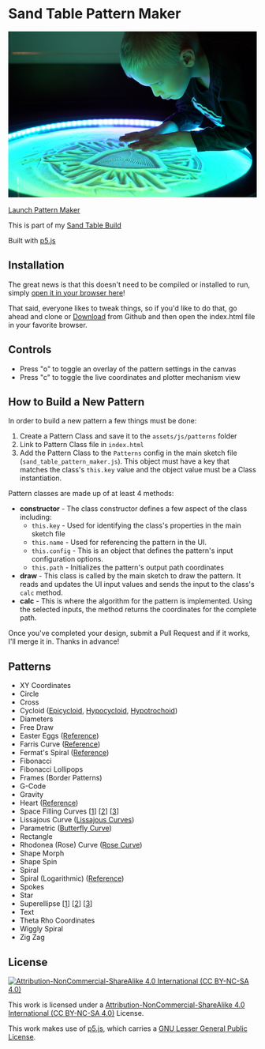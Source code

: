 # Sand Table Pattern Maker

![Sand Table](sand_table_pattern_maker.jpg)

[Launch Pattern Maker](https://markroland.github.io/sand-table-pattern-maker/)

This is part of my [Sand Table Build](https://markroland.com/portfolio/sand-table)

Built with [p5.js](https://p5js.org)

## Installation

The great news is that this doesn't need to be compiled or installed to run,
simply [open it in your browser here](https://markroland.github.io/sand-table-pattern-maker/)!

That said, everyone likes to tweak things, so if you'd like to do that, go ahead and clone
or [Download](https://github.com/markroland/sand-table-pattern-maker/archive/master.zip)
from Github and then open the index.html file in your favorite browser.

## Controls

 - Press "o" to toggle an overlay of the pattern settings in the canvas
 - Press "c" to toggle the live coordinates and plotter mechanism view

## How to Build a New Pattern

In order to build a new pattern a few things must be done:

1. Create a Pattern Class and save it to the `assets/js/patterns` folder
2. Link to Pattern Class file in `index.html`
3. Add the Pattern Class to the `Patterns` config in the main sketch file (`sand_table_pattern_maker.js`).
   This object must have a key that matches the class's `this.key` value and the object value
   must be a Class instantiation.

Pattern classes are made up of at least 4 methods:

 - **constructor** - The class constructor defines a few aspect of the class including:
   - `this.key` - Used for identifying the class's properties in the main sketch file
   - `this.name` - Used for referencing the pattern in the UI.
   - `this.config` - This is an object that defines the pattern's input configuration options.
   - `this.path` - Initializes the pattern's output path coordinates
 - **draw** - This class is called by the main sketch to draw the pattern. It reads and
   updates the UI input values and sends the input to the class's `calc` method.
 - **calc** - This is where the algorithm for the pattern is implemented. Using the selected
   inputs, the method returns the coordinates for the complete path.

Once you've completed your design, submit a Pull Request and if it works, I'll merge it in. Thanks in advance!

## Patterns

- XY Coordinates
- Circle
- Cross
- Cycloid ([Epicycloid](https://en.wikipedia.org/wiki/Epicycloid), [Hypocycloid](https://en.wikipedia.org/wiki/Hypocycloid), [Hypotrochoid](https://en.wikipedia.org/wiki/Hypotrochoid))
- Diameters
- Free Draw
- Easter Eggs ([Reference](https://math.stackexchange.com/questions/3375853/parametric-equations-for-a-true-egg-shape))
- Farris Curve ([Reference](http://www.sineofthetimes.org/the-art-of-parametric-equations-2/))
- Fermat's Spiral ([Reference](https://en.wikipedia.org/wiki/Fermat%27s_spiral))
- Fibonacci
- Fibonacci Lollipops
- Frames (Border Patterns)
- G-Code
- Gravity
- Heart ([Reference](http://mathworld.wolfram.com/HeartCurve.html))
- Space Filling Curves \[[1](https://p5js.org/examples/simulate-l-systems.html)\] \[[2](https://en.wikipedia.org/wiki/Space-filling_curve)\] \[[3](https://fedimser.github.io/l-systems.html)\]
- Lissajous Curve ([Lissajous Curves](https://en.wikipedia.org/wiki/Lissajous_curve))
- Parametric ([Butterfly Curve](https://en.wikipedia.org/wiki/Butterfly_curve_(transcendental)))
- Rectangle
- Rhodonea (Rose) Curve ([Rose Curve](https://en.wikipedia.org/wiki/Rose_(mathematics)))
- Shape Morph
- Shape Spin
- Spiral
- Spiral (Logarithmic) ([Reference](https://en.wikipedia.org/wiki/Logarithmic_spiral))
- Spokes
- Star
- Superellipse \[[1](https://en.wikipedia.org/wiki/Superellipse)\] \[[2](https://mathworld.wolfram.com/Superellipse.html)\] \[[3](https://thecodingtrain.com/CodingChallenges/019-superellipse.html)\]
- Text
- Theta Rho Coordinates
- Wiggly Spiral
- Zig Zag

## License

[![Attribution-NonCommercial-ShareAlike 4.0 International (CC BY-NC-SA 4.0)](https://i.creativecommons.org/l/by-nd/2.0/88x31.png)](https://creativecommons.org/licenses/by-nc-sa/4.0/)

This work is licensed under a [Attribution-NonCommercial-ShareAlike 4.0 International (CC BY-NC-SA 4.0)](https://creativecommons.org/licenses/by-nc-sa/4.0/) License.

This work makes use of [p5.js](https://p5js.org), which carries a [GNU Lesser General Public License](https://p5js.org/copyright.html).

